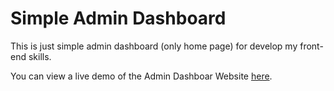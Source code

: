 # Simple Admin Dashboard

This is just simple admin dashboard (only home page) for develop my front-end skills.

You can view a live demo of the Admin Dashboar Website [here](https://magenta-fenglisu-afbb74.netlify.app).
